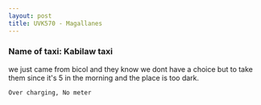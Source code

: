 ```yaml
---
layout: post
title: UVK570 - Magallanes 
---
```


### Name of taxi: Kabilaw taxi

we just came from bicol and they know we dont have a choice but to take them since it's 5 in the morning and the place is too dark.

```Over charging, No meter```
